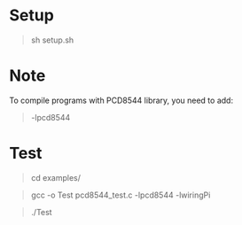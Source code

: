 # Setup 

>sh setup.sh

# Note 
To compile programs with PCD8544 library, you need to add:

>    -lpcd8544

# Test

>cd examples/

>gcc -o Test pcd8544_test.c -lpcd8544 -lwiringPi

>./Test

